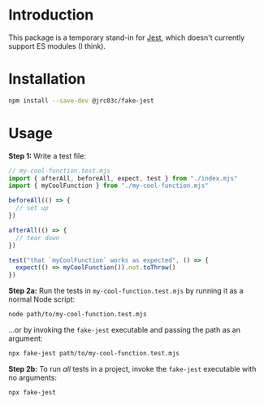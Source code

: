 # Introduction

This package is a temporary stand-in for [Jest](https://jestjs.io/), which doesn't currently support ES modules (I think).

# Installation

```bash
npm install --save-dev @jrc03c/fake-jest
```

# Usage

**Step 1:** Write a test file:

```js
// my-cool-function.test.mjs
import { afterAll, beforeAll, expect, test } from "./index.mjs"
import { myCoolFunction } from "./my-cool-function.mjs"

beforeAll(() => {
  // set up
})

afterAll(() => {
  // tear down
})

test("that `myCoolFunction` works as expected", () => {
  expect(() => myCoolFunction()).not.toThrow()
})
```

**Step 2a:** Run the tests in `my-cool-function.test.mjs` by running it as a normal Node script:

```bash
node path/to/my-cool-function.test.mjs
```

...or by invoking the `fake-jest` executable and passing the path as an argument:

```bash
npx fake-jest path/to/my-cool-function.test.mjs
```

**Step 2b:** To run _all_ tests in a project, invoke the `fake-jest` executable with no arguments:

```bash
npx fake-jest
```
